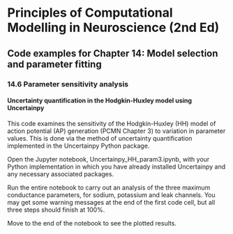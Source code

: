 # Principles of Computational Modelling in Neuroscience (2nd Ed)

## Code examples for Chapter 14: Model selection and parameter fitting

### 14.6 Parameter sensitivity analysis

#### Uncertainty quantification in the Hodgkin-Huxley model using Uncertainpy

This code examines the sensitivity of the Hodgkin-Huxley (HH) model of action potential (AP) generation (PCMN Chapter 3) to variation in parameter values. This is done via the method of uncertainty quantification implemented in the Uncertainpy Python package. 

Open the Jupyter notebook, Uncertainpy_HH_param3.ipynb, with your Python implementation in which you have already installed Uncertainpy and any necessary associated packages.

Run the entire notebook to carry out an analysis of the three maximum conductance parameters, for sodium, potassium and leak channels. You may get some warning messages at the end of the first code cell, but all three steps should finish at 100\%. 

Move to the end of the notebook to see the plotted results.
